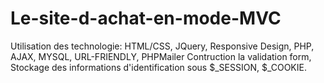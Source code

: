 # Le-site-d-achat-en-mode-MVC
Utilisation des technologie: HTML/CSS, JQuery, Responsive Design, PHP, AJAX, MYSQL, URL-FRIENDLY, PHPMailer
Contruction la validation form, Stockage des informations d'identification sous $_SESSION, $_COOKIE.

